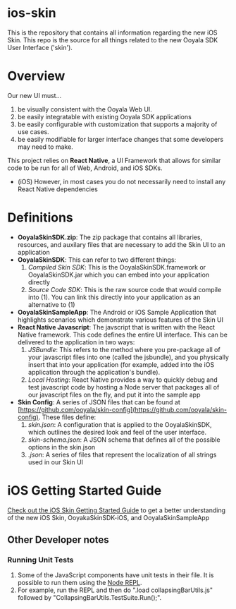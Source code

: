 # ios-skin

This is the repository that contains all information regarding the new iOS Skin. This repo is the source for all things related to the new Ooyala SDK User Interface ('skin').  

# Overview

Our new UI must...

1. be visually consistent with the Ooyala Web UI.  
2. be easily integratable with existing Ooyala SDK applications
3. be easily configurable with customization that supports a majority of use cases.
4. be easily modifiable for larger interface changes that some developers may need to make.

This project relies on __React Native__, a UI Framework that allows for similar code to be run for all of Web, Android, and iOS SDKs.

- (iOS) However, in most cases you do not necessarily need to install any React Native dependencies

# Definitions

- **OoyalaSkinSDK.zip**: The zip package that contains all libraries, resources, and auxilary files that are necessary to add the Skin UI to an application
- **OoyalaSkinSDK**: This can refer to two different things:
    1. *Compiled Skin SDK*: This is the OoyalaSkinSDK.framework or OoyalaSkinSDK.jar which you can embed into your application directly
    2. *Source Code SDK*: This is the raw source code that would compile into (1).  You can link this directly into your application as an alternative to (1)
- **OoyalaSkinSampleApp**: The Android or iOS Sample Application that highlights scenarios which demonstrate various features of the Skin UI
- **React Native Javascript**: The javscript that is written with the React Native framework. This code defines the entire UI interface.  This can be delivered to the application in two ways:
    1. *JSBundle*: This refers to the method where you pre-package all of your javascript files into one (called the jsbundle), and you physically insert that into your application (for example, added into the iOS application through the application's bundle).
    2. *Local Hosting*: React Native provides a way to quickly debug and test javascript code by hosting a Node server that packages all of our javascript files on the fly, and put it into the sample app
- **Skin Config**: A series of JSON files that can be found at [https://github.com/ooyala/skin-config](https://github.com/ooyala/skin-config). These files define:
    1. *skin.json*: A configuration that is applied to the OoyalaSkinSDK, which outlines the desired look and feel of the user interface.
    2. *skin-schema.json*: A JSON schema that defines all of the possible options in the skin.json
    3. *<language>.json*: A series of files that represent the localization of all strings used in our Skin UI

# iOS Getting Started Guide

[Check out the iOS Skin Getting Started Guide](dev_docs/README-ios.md) to get a better understanding of the new iOS Skin, OoyakaSkinSDK-iOS, and OoyalaSkinSampleApp


## Other Developer notes

### Running Unit Tests

  1. Some of the JavaScript components have unit tests in their file. It is possible
     to run them using the [Node REPL](https://nodejs.org/api/repl.html).
  1. For example, run the REPL and then do ".load collapsingBarUtils.js" followed by
     "CollapsingBarUtils.TestSuite.Run();".
  
